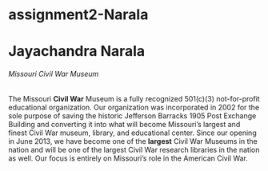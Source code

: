 # assignment2-Narala
# Jayachandra Narala

###### Missouri Civil War Museum

The Missouri __Civil War__ Museum is a fully recognized 501(c)(3) not-for-profit educational organization. Our organization was incorporated in 2002 for the sole purpose of saving the historic Jefferson Barracks 1905 Post Exchange Building and converting it into what will become Missouri’s largest and finest Civil War museum, library, and educational center. Since our opening in June 2013, we have become one of the __largest__ Civil War Museums in the nation and will be one of the largest Civil War research libraries in the nation as well. Our focus is entirely on Missouri’s role in the American Civil War.